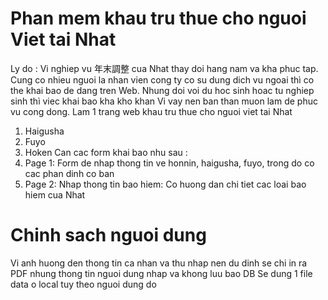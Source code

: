 # Phan mem khau tru thue cho nguoi Viet tai Nhat
Ly do : Vi nghiep vu 年末調整 cua Nhat thay doi hang nam va kha phuc tap. Cung co nhieu nguoi la nhan vien cong ty co su dung dich vu ngoai thì 
co the khai bao de dang tren Web. Nhung doi voi du hoc sinh hoac tu nghiep sinh thì viec khai bao kha kho khan
Vi vay nen ban than muon lam de phuc vu cong dong.
Lam 1 trang web khau tru thue cho nguoi viet tai Nhat
1. Haigusha 
2. Fuyo
3. Hoken
Can cac form khai bao nhu sau :
1. Page 1: Form de nhap thong tin ve honnin, haigusha, fuyo, trong do co cac phan dinh co ban
2. Page 2: Nhap thong tin bao hiem: Co huong dan chi tiet cac loai bao hiem cua Nhat
# Chinh sach nguoi dung
Vi anh huong den thong tin ca nhan va thu nhap nen du dinh se chi in ra PDF nhung thong tin nguoi dung nhap va khong luu bao DB
Se dung 1 file data o local tuy theo nguoi dung do
